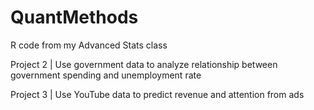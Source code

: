 # QuantMethods
R code from my Advanced Stats class

Project 2 |
Use government data to analyze relationship between government spending and unemployment rate

Project 3 |
Use YouTube data to predict revenue and attention from ads
